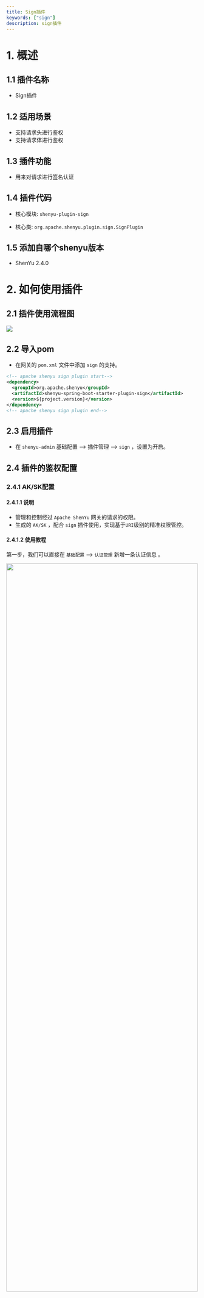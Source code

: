 ```yaml
---
title: Sign插件
keywords: ["sign"]
description: sign插件
---
```



# 1. 概述

## 1.1 插件名称

* Sign插件

## 1.2 适用场景

* 支持请求头进行鉴权
* 支持请求体进行鉴权

## 1.3 插件功能

* 用来对请求进行签名认证

## 1.4 插件代码

* 核心模块: `shenyu-plugin-sign`

* 核心类: `org.apache.shenyu.plugin.sign.SignPlugin`

## 1.5 添加自哪个shenyu版本

* ShenYu 2.4.0

# 2. 如何使用插件

## 2.1 插件使用流程图

![](/img/shenyu/plugin/plugin_use_zh.jpg)

## 2.2 导入pom

* 在网关的 `pom.xml` 文件中添加 `sign` 的支持。

```xml
<!-- apache shenyu sign plugin start-->
<dependency>
  <groupId>org.apache.shenyu</groupId>
  <artifactId>shenyu-spring-boot-starter-plugin-sign</artifactId>
  <version>${project.version}</version>
</dependency>
<!-- apache shenyu sign plugin end-->
```

## 2.3 启用插件

- 在 `shenyu-admin` 基础配置 --> 插件管理 --> `sign` ，设置为开启。

## 2.4 插件的鉴权配置

### 2.4.1 AK/SK配置

#### 2.4.1.1 说明

- 管理和控制经过 `Apache ShenYu` 网关的请求的权限。
- 生成的 `AK/SK` ，配合 `sign` 插件使用，实现基于`URI`级别的精准权限管控。

#### 2.4.1.2 使用教程

第一步，我们可以直接在 `基础配置` --> `认证管理` 新增一条认证信息 。

<img src="/img/shenyu/basicConfig/authorityManagement/auth_manages_add_zh.jpg" width="100%" height="70%" />

第二步，配置这条认证信息 。

<img src="/img/shenyu/basicConfig/authorityManagement/auth_param_zh.jpg" width="50%" height="40%"/>

- 应用名称：这个账号关联的应用名称，可手动填写或下拉选择（数据来自元数据管理中配置的应用名称）。
- 手机号：仅作为信息记录，在shenyu中无实际使用逻辑。
- APP参数：当请求的context path与应用名称相同时，向header中添加该值，键为 `appParam`。
- 用户ID：给该用户取一个名字，仅作为信息记录，在shenyu中无实际使用逻辑。
- 拓展信息：仅作为信息记录，在shenyu中无实际使用逻辑。
- 路径认证：开启后，该账号仅允许访问以下配置的资源路径。
- 资源路径：允许访问的资源路径，支持路径匹配，如 `/order/**` 。

点击确认后，生成一条认证信息，该信息包含 `AppKey` 和 `加密秘钥` ，即 `Sign` 插件中的 `AK/SK`  。

#### 2.4.1.3 路径操作

对已创建的认证信息，可以在认证信息列表的末尾进行 `路径操作` 。

<img src="/img/shenyu/basicConfig/authorityManagement/auth_manage_modifyPath_zh.jpg" width="90%" height="80%"/>

- 左侧为可配置的路径列表，右侧为允许该账号访问的路径列表 。
- 勾选资源路径，点击中间的 `>` 或  `<` 将勾选的数据移动到对应列表中 。
- 左侧可配置路径列表可在账号信息行末尾点击 `编辑`，在弹框中的 `资源路径` 中进行添加 。

### 2.4.2 网关技术实现

* 采用 `AK/SK` 鉴权技术方案。
* 采用鉴权插件，责任链的模式来完成。
* 当鉴权插件开启，并配置所有接口鉴权时候生效。

### 2.4.3 鉴权使用指南

* 第一步：AK/SK由网关来进行分配，比如分配给你的AK为: `1TEST123456781`  	SK为：`506EEB535CF740D7A755CB4B9F4A1536`

* 第二步：确定好你要访问的网关路径 比如 `/api/service/abc`

* 第三步：构造参数（以下是通用参数）

| 字段        | 值    |  描述  |
| --------   | -----:  | :----: |
| timestamp  |  当前时间戳(String类型)   |  当前时间的毫秒数（网关会过滤掉5分钟之前的请求）    |
| path       | /api/service/abc  | 就是你需要访问的接口路径(根据你访问网关接口自己变更) |
| version       | 1.0.0  | 目前定为1.0.0 写死，String类型 |

对上述3个字段进行字段与字段值拼接最后再拼接上 `SK`作为`extSignKey` ，代码示例。

#### 2.4.3.1 无请求体且无uri请求参数的签名参数验证

第一步：首先构造一个 `extSignKey` 。

```java
//timestamp为毫秒数的字符串形式 String.valueOf(LocalDateTime.now().toInstant(ZoneOffset.of("+8")).toEpochMilli())
String timestamp = "1571711067186"; //值应该为毫秒数的字符串形式
String path = "/api/service/abc";
String version = "1.0.0";
String extSignKey = String.join("", "timestamp", timestamp, "path", path, "version", version, "506EEB535CF740D7A755CB4B9F4A1536");
```

* 你得到的 `extSignKey` 值应该为：`timestamp1571711067186path/api/service/abcversion1.0.0506EEB535CF740D7A755CB4B9F4A1536`

第二步：进行 `MD5` 加密后转成大写。

```java
DigestUtils.md5DigestAsHex(extSignKey.getBytes()).toUpperCase()
```

* 最后得到的值为：`F6A9EE877F1C017AF60D8F1200517AA5`

#### 2.4.3.2 有请求体或有`uri`请求参数，请求头的签名参数验证

第一步：首先构造一个 `extSignKey` 。

```java
//timestamp为毫秒数的字符串形式 String.valueOf(LocalDateTime.now().toInstant(ZoneOffset.of("+8")).toEpochMilli())
String timestamp = "1571711067186"; //值应该为毫秒数的字符串形式
String path = "/api/service/abc";
String version = "1.0.0";
String extSignKey = String.join("", "timestamp", timestamp, "path", path, "version", version, "506EEB535CF740D7A755CB4B9F4A1536");
```

* 你得到的 `extSignKey` 值应该为：`timestamp1571711067186path/api/service/abcversion1.0.0506EEB535CF740D7A755CB4B9F4A1536`

第二步: 构造一个 `Map` 名为 `jsonMap` 。并且该`jsonMap`必须存储请求体的每个节点信息

```java
  //无请求体跳过此步
  Map<String, String> jsonMap = Maps.newHashMapWithExpectedSize(2);
  // if your request body is:{"id":123,"name":"order"}
  jsonMap.put("id", "123");
  jsonMap.put("name", "order");
```

第三步: 构造一个 `Map` 名为 `queryMap` 。并且该`queryMap`必须存储uri请求参数的每个节点信息

```java
  //无url请求参数跳过此步
  Map<String, String> queryMap = Maps.newHashMapWithExpectedSize(2);
  // if your request uri is:/api/service/abc?code=10&desc="desc"
  queryMap.put("code", "10");
  queryMap.put("desc", "desc");
```

第四步： `jsonMap` 和 `queryMap` 分别进行 `Key` 的自然排序，然后 `Key`，`Value`值拼接得到`jsonSign` 和 `querySign`，最后拼接`jsonSign` 、 `querySign` 、`extSignKey` 为 `sign` 。

```java
  Map<String, String> empityMap = new HashMap();
  String jsonSign = Optional.ofNullable(jsonMap).orElse(empityMap).keySet().stream()
          .sorted(Comparator.naturalOrder())
          .map(key -> String.join("", key, jsonMap.get(key)))
          .collect(Collectors.joining()).trim();
  String querySign = Optional.ofNullable(queryMap).orElse(empityMap).keySet().stream()
          .sorted(Comparator.naturalOrder())
          .map(key -> String.join("", key, queryMap.get(key)))
          .collect(Collectors.joining()).trim();
  String sign = String.join("", jsonSign, querySign, signKey);
```

* 你得到的 `sign` 值应该为:`id123nameordercode10descdesctimestamp1571711067186path/api/service/abcversion1.0.0506EEB535CF740D7A755CB4B9F4A1536`

第三步：进行 `MD5` 加密后转成大写。

```java
DigestUtils.md5DigestAsHex(sign.getBytes()).toUpperCase()
```

* 最后得到的值为: `AC8EB7C4E0DAC57C4FCF8A9C58A3E445`.

### 2.4.4 请求网关

* 假如你访问的路径为：`/api/service/abc`。

* 访问地址 ：http：网关的域名`/api/service/abc`。

* 设置`header`头，`header`头参数为：

| 字段        | 值    |  描述  |
| --------   | -----:  | :----: |
| timestamp  |   `1571711067186`  |  上述你进行签名的时候使用的时间值   |
| appKey     | `1TEST123456781`  | 分配给你的AK值 |
| sign       | `AC8EB7C4E0DAC57C4FCF8A9C58A3E445`  | 上述得到的签名值 |
| version       | `1.0.0`  | 写死，就为这个值 |

* 签名插件会默认过滤 `5` 分钟之前的请求

* 如果认证不通过会返回 `code` 为 `401`， `message` 可能会有变动。

```json
{
  "code": 401,
  "message": "sign is not pass,Please check you sign algorithm!",
  "data": null
}
```

### 2.4.5 插件配置

![](/img/shenyu/plugin/sign/sign_open_zh.jpg)

### 2.4.6 选择器配置

![](/img/shenyu/plugin/sign/selector-zh.png)

* 只有匹配的请求，才会进行签名认证。

* 插件选择器和规则的配置请查看: [插件和规则配置](../../user-guide/admin-usage/selector-and-rule.md).

### 2.4.7 规则配置

![](/img/shenyu/plugin/sign/rule-en.png)

* close(signRequestBody): 仅使用请求头生成签名
* open(signRequestBody): 使用请求头、请求体共同生成签名

## 2.5 示例

### 2.5.1 使用sign插件进行签名验证

#### 2.5.1.1 插件配置

![](/img/shenyu/plugin/sign/sign_open_zh.jpg)

#### 2.5.1.2 选择器配置

![](/img/shenyu/plugin/sign/example-selector-zh.png)

#### 2.5.1.3 规则配置

![](/img/shenyu/plugin/sign/example-rule-zh.png)

#### 2.5.1.5 添加AppKey/SecretKey

![](/img/shenyu/plugin/sign/example-sign-auth-zh.png)

#### 2.5.1.6 Request Service and check result

* 构造请求参数，请查看`Authentication Guide`目录,

```java
public class Test1 {
  public static void main(String[] args) {
    //timestamp为毫秒数的字符串形式 String.valueOf(LocalDateTime.now().toInstant(ZoneOffset.of("+8")).toEpochMilli())
    String timestamp = "1660658725000"; //值应该为毫秒数的字符串形式
    String path = "/http/order/save";
    String version = "1.0.0";
    String extSignKey = String.join("", "timestamp", timestamp, "path", path, "version", version, "2D47C325AE5B4A4C926C23FD4395C719");
    
    System.out.println(extSignKey);
    
    System.out.println(DigestUtils.md5DigestAsHex(extSignKey.getBytes()).toUpperCase());
  }
}
```

* 无请求体签名: `timestamp1660658725000path/http/order/saveversion1.0.02D47C325AE5B4A4C926C23FD4395C719`
* 无请求体签名结果: `A2D81371D99DD4ECB0D5EC6298E3C2EB`

![](/img/shenyu/plugin/sign/result.png)

```java
public class Test2 {
  public static void main(String[] args) {
    //timestamp为毫秒数的字符串形式 String.valueOf(LocalDateTime.now().toInstant(ZoneOffset.of("+8")).toEpochMilli())
    String timestamp = "1660659201000"; //值应该为毫秒数的字符串形式
    String path = "/http/order/save";
    String version = "1.0.0";
    String extSignKey = String.join("", "timestamp", timestamp, "path", path, "version", version, "2D47C325AE5B4A4C926C23FD4395C719");
    
    Map<String, String> jsonMap = Maps.newHashMapWithExpectedSize(2);
    // if your request body is:{"id":123,"name":"order"}
    jsonMap.put("id", "123");
    jsonMap.put("name", "order");
    
    Map<String, String> queryMap =null;
    /* if you have uri params
    Map<String, String> queryMap = Maps.newHashMapWithExpectedSize(2);
    // if your request uri is:/api/service/abc?code=10&desc="desc"
    queryMap.put("code", "10");
    queryMap.put("desc", "desc");
    */
    Map<String, String> empityMap = new HashMap();
    String jsonSign = Optional.ofNullable(jsonMap).orElse(empityMap).keySet().stream()
          .sorted(Comparator.naturalOrder())
          .map(key -> String.join("", key, jsonMap.get(key)))
          .collect(Collectors.joining()).trim();
          
    String querySign = Optional.ofNullable(queryMap).orElse(empityMap).keySet().stream()
          .sorted(Comparator.naturalOrder())
          .map(key -> String.join("", key, queryMap.get(key)))
          .collect(Collectors.joining()).trim();
    String sign = String.join("", jsonSign, querySign, signKey);    
    
    System.out.println(sign);
    System.out.println(DigestUtils.md5DigestAsHex(sign.getBytes()).toUpperCase());
  }
}
```

* 有请求体签名为:`id123nameordertimestamp1660659201000path/http/order/saveversion1.0.02D47C325AE5B4A4C926C23FD4395C719`
* 附带请求体签名结果:`BF485842D2C08A3378308BA9992A309F`

![](/img/shenyu/plugin/sign/result-with-body.png)

# 3. 如何禁用插件

- 在 `shenyu-admin` 基础配置 --> 插件管理 --> `sign` ，设置为关闭。

# 4. 签名认证算法扩展

* 请参考开发者文档中的 [扩展签名算法](../../developer/custom-sign-algorithm)。

